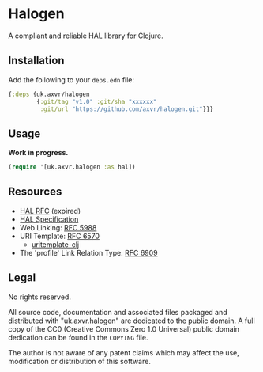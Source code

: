 # Halogen

A compliant and reliable HAL library for Clojure.


## Installation

Add the following to your `deps.edn` file:

```clj
{:deps {uk.axvr/halogen
        {:git/tag "v1.0" :git/sha "xxxxxx"
         :git/url "https://github.com/axvr/halogen.git"}}}
```


## Usage

**Work in progress.**

```clj
(require '[uk.axvr.halogen :as hal])
```


## Resources

- [HAL RFC](https://github.com/mikekelly/hal-rfc) (expired)
- [HAL Specification](https://stateless.group/hal_specification.html)
- Web Linking: [RFC 5988](https://datatracker.ietf.org/doc/html/rfc5988)
- URI Template: [RFC 6570](https://datatracker.ietf.org/doc/html/rfc6570)
  - [uritemplate-clj](https://github.com/mwkuster/uritemplate-clj)
- The 'profile' Link Relation Type: [RFC 6909](https://www.rfc-editor.org/rfc/rfc6906.html)


## Legal

No rights reserved.

All source code, documentation and associated files packaged and distributed
with "uk.axvr.halogen" are dedicated to the public domain. A full copy of the
CC0 (Creative Commons Zero 1.0 Universal) public domain dedication can be found
in the `COPYING` file.

The author is not aware of any patent claims which may affect the use,
modification or distribution of this software.

